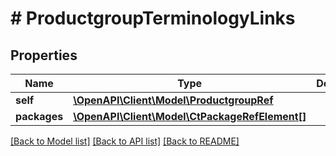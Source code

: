 # # ProductgroupTerminologyLinks

## Properties

Name | Type | Description | Notes
------------ | ------------- | ------------- | -------------
**self** | [**\OpenAPI\Client\Model\ProductgroupRef**](ProductgroupRef.md) |  | [optional]
**packages** | [**\OpenAPI\Client\Model\CtPackageRefElement[]**](CtPackageRefElement.md) |  | [optional]

[[Back to Model list]](../../README.md#models) [[Back to API list]](../../README.md#endpoints) [[Back to README]](../../README.md)

